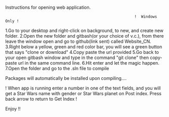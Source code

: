 Instructions for opening web application.

                                                             !  Windows Only !

1.Go to your desktop and right-click on background, to new, and create new folder.
2.Open the new folder and gitbash(or your choice of v.c.), from there leave the window open and go to github(link sent) called Website_CN.
3.Right below a yellow, green and red color bar, you will see a green button that says "clone or download"
4.Copy paste the url provided
5.Go back to your open gitbash window and type in the command "git clone" then copy-paste url in the same command line.
6.Hit enter and let the magic happen.
7.Open the folder and go to the .sln file to compile

Packages will automatically be installed upon compiling....


! When app is running enter a number in one of the text fields, and you will get a Star Wars name with gender or Star Wars planet on Post index.
Press back arrow to return to Get Index !


Enjoy !!
